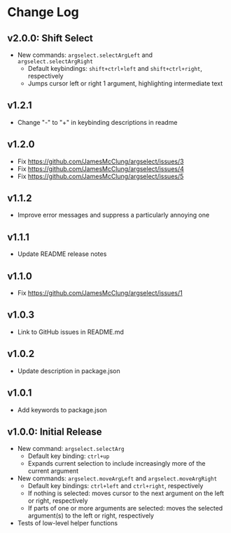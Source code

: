 # Change Log

## v2.0.0: Shift Select

- New commands: `argselect.selectArgLeft` and `argselect.selectArgRight`
    - Default keybindings: `shift+ctrl+left` and `shift+ctrl+right`, respectively
    - Jumps cursor left or right 1 argument, highlighting intermediate text

## v1.2.1

- Change "-" to "+" in keybinding descriptions in readme

## v1.2.0

- Fix https://github.com/JamesMcClung/argselect/issues/3
- Fix https://github.com/JamesMcClung/argselect/issues/4
- Fix https://github.com/JamesMcClung/argselect/issues/5

## v1.1.2

- Improve error messages and suppress a particularly annoying one

## v1.1.1

- Update README release notes

## v1.1.0

- Fix https://github.com/JamesMcClung/argselect/issues/1

## v1.0.3

- Link to GitHub issues in README.md

## v1.0.2

- Update description in package.json

## v1.0.1

- Add keywords to package.json

## v1.0.0: Initial Release

- New command: `argselect.selectArg`
    - Default key binding: `ctrl+up`
    - Expands current selection to include increasingly more of the current argument
- New commands: `argselect.moveArgLeft` and `argselect.moveArgRight`
    - Default key bindings: `ctrl+left` and `ctrl+right`, respectively
    - If nothing is selected: moves cursor to the next argument on the left or right, respectively
    - If parts of one or more arguments are selected: moves the selected argument(s) to the left or right, respectively
- Tests of low-level helper functions